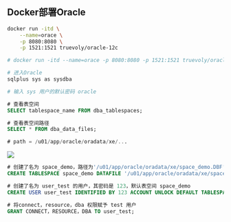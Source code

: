 <!--
 * @Description: 
 * @Version: 1.0
 * @Autor: DaLao
 * @Email: dalao_li@163.com
 * @Date: 2021-01-16 17:59:34
 * @LastEditors: DaLao
 * @LastEditTime: 2021-11-10 21:23:47
-->

## Docker部署Oracle

```sh
docker run -itd \
    --name=orace \
    -p 8080:8080 \
    -p 1521:1521 truevoly/oracle-12c

# docker run -itd --name=orace -p 8080:8080 -p 1521:1521 truevoly/oracle-12c

# 进入Oracle
sqlplus sys as sysdba

# 输入 sys 用户的默认密码 oracle
```

```sql
# 查看表空间
SELECT tablespace_name FROM dba_tablespaces;

# 查看表空间路径
SELECT * FROM dba_data_files;

# path = /u01/app/oracle/oradata/xe/...
```

![](https://cdn.hurra.ltd/img/20201130153639.png)


```sql 
# 创建了名为 space_demo，路径为'/u01/app/oracle/oradata/xe/space_demo.DBF'的表空间
CREATE TABLESPACE space_demo DATAFILE '/u01/app/oracle/oradata/xe/space_demo.DBF' SIZE 32M AUTOEXTEND ON NEXT 32M MAXSIZE 20480M EXTENT MANAGEMENT LOCAL;

# 创建了名为 user_test 的用户，其密码是 123，默认表空间 space_demo
CREATE USER user_test IDENTIFIED BY 123 ACCOUNT UNLOCK DEFAULT TABLESPACE space_demo;

# 将connect，resource，dba 权限赋予 test 用户
GRANT CONNECT，RESOURCE，DBA TO user_test;
```


